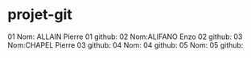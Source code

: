 # projet-git
01 Nom: ALLAIN Pierre
01 github:
02 Nom:ALIFANO Enzo
02 github:
03 Nom:CHAPEL Pierre
03 github:
04 Nom:
04 github:
05 Nom:
05 github: